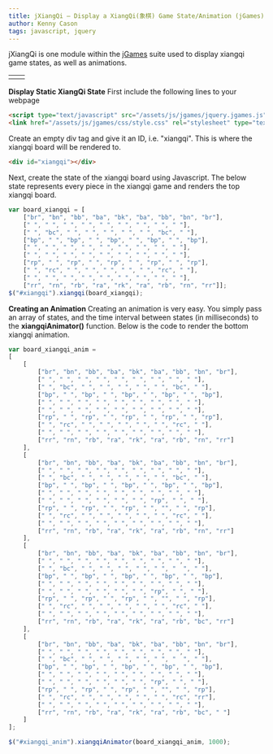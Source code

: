```yaml
---
title: jXiangQi – Display a XiangQi(象棋) Game State/Animation (jGames)
author: Kenny Cason
tags: javascript, jquery
---
```


jXiangQi is one module within the <a href="/posts/2011-08-08-jgames.html">jGames</a> suite used to display xiangqi game states, as well as animations.

<table><tr>
<td><div id="xiangqi"></div></td>
<td><div id="xiangqi_anim"></div></td>
</tr></table>

<strong>Display Static XiangQi State</strong>
First include the following lines to your webpage

```html
<script type="text/javascript" src="/assets/js/jgames/jquery.jgames.js"></script>
<link href="/assets/js/jgames/css/style.css" rel="stylesheet" type="text/css" />
```

Create an empty div tag and give it an ID, i.e. "xiangqi". This is where the xiangqi board will be rendered to.

```html
<div id="xiangqi"></div>
```

Next, create the state of the xiangqi board using Javascript. The below state represents every piece in the xiangqi game and renders the top xiangqi board.

```javascript
var board_xiangqi = [
    ["br", "bn", "bb", "ba", "bk", "ba", "bb", "bn", "br"],
    [" ", " ", " ", " ", " ", " ", " ", " ", " "],
    [" ", "bc", " ", " ", " ", " ", " ", "bc", " "],
    ["bp", " ", "bp", " ", "bp", " ", "bp", " ", "bp"],
    [" ", " ", " ", " ", " ", " ", " ", " ", " "],
    [" ", " ", " ", " ", " ", " ", " ", " ", " "],
    ["rp", " ", "rp", " ", "rp", " ", "rp", " ", "rp"],
    [" ", "rc", " ", " ", " ", " ", " ", "rc", " "],
    [" ", " ", " ", " ", " ", " ", " ", " ", " "],
    ["rr", "rn", "rb", "ra", "rk", "ra", "rb", "rn", "rr"]];
$("#xiangqi").xiangqi(board_xiangqi);
```

<strong>Creating an Animation</strong>
Creating an animation is very easy. You simply pass an array of states, and the time interval between states (in milliseconds) to the <b>xiangqiAnimator()</b> function. Below is the code to render the bottom xiangqi animation.

```javascript
var board_xiangqi_anim =
[
    [
        ["br", "bn", "bb", "ba", "bk", "ba", "bb", "bn", "br"],
        [" ", " ", " ", " ", " ", " ", " ", " ", " "],
        [" ", "bc", " ", " ", " ", " ", " ", "bc", " "],
        ["bp", " ", "bp", " ", "bp", " ", "bp", " ", "bp"],
        [" ", " ", " ", " ", " ", " ", " ", " ", " "],
        [" ", " ", " ", " ", " ", " ", " ", " ", " "],
        ["rp", " ", "rp", " ", "rp", " ", "rp", " ", "rp"],
        [" ", "rc", " ", " ", " ", " ", " ", "rc", " "],
        [" ", " ", " ", " ", " ", " ", " ", " ", " "],
        ["rr", "rn", "rb", "ra", "rk", "ra", "rb", "rn", "rr"]
    ],
    [
        ["br", "bn", "bb", "ba", "bk", "ba", "bb", "bn", "br"],
        [" ", " ", " ", " ", " ", " ", " ", " ", " "],
        [" ", "bc", " ", " ", " ", " ", " ", "bc", " "],
        ["bp", " ", "bp", " ", "bp", " ", "bp", " ", "bp"],
        [" ", " ", " ", " ", " ", " ", " ", " ", " "],
        [" ", " ", " ", " ", " ", " ", "rp", " ", " "],
        ["rp", " ", "rp", " ", "rp", " ", "", " ", "rp"],
        [" ", "rc", " ", " ", " ", " ", " ", "rc", " "],
        [" ", " ", " ", " ", " ", " ", " ", " ", " "],
        ["rr", "rn", "rb", "ra", "rk", "ra", "rb", "rn", "rr"]
    ],
    [
        ["br", "bn", "bb", "ba", "bk", "ba", "bb", "bn", "br"],
        [" ", " ", " ", " ", " ", " ", " ", " ", " "],
        [" ", "bc", " ", " ", " ", " ", " ", "  ", " "],
        ["bp", " ", "bp", " ", "bp", " ", "bp", " ", "bp"],
        [" ", " ", " ", " ", " ", " ", " ", " ", " "],
        [" ", " ", " ", " ", " ", " ", "rp", " ", " "],
        ["rp", " ", "rp", " ", "rp", " ", "", " ", "rp"],
        [" ", "rc", " ", " ", " ", " ", " ", "rc", " "],
        [" ", " ", " ", " ", " ", " ", " ", " ", " "],
        ["rr", "rn", "rb", "ra", "rk", "ra", "rb", "bc", "rr"]
    ],
    [
        ["br", "bn", "bb", "ba", "bk", "ba", "bb", "bn", "br"],
        [" ", " ", " ", " ", " ", " ", " ", " ", " "],
        [" ", "bc", " ", " ", " ", " ", " ", "  ", " "],
        ["bp", " ", "bp", " ", "bp", " ", "bp", " ", "bp"],
        [" ", " ", " ", " ", " ", " ", " ", " ", " "],
        [" ", " ", " ", " ", " ", " ", "rp", " ", " "],
        ["rp", " ", "rp", " ", "rp", " ", "", " ", "rp"],
        [" ", "rc", " ", " ", " ", " ", " ", "rc", "rr"],
        [" ", " ", " ", " ", " ", " ", " ", " ", " "],
        ["rr", "rn", "rb", "ra", "rk", "ra", "rb", "bc", " "]
    ]
];

$("#xiangqi_anim").xiangqiAnimator(board_xiangqi_anim, 1000);
```

<script src="//ajax.googleapis.com/ajax/libs/jquery/1.6.2/jquery.min.js" type="text/javascript"></script>
<script type="text/javascript" src="/assets/js/jgames/jquery.jgames.js"></script>
<script type="text/javascript" src="/assets/js/jgames/jquery.jgames.demo-data.js"></script>
<link href="/assets/js/jgames/css/style.css" rel="stylesheet" type="text/css" />
<script type="text/javascript">
<!--
$(document).ready(function(){$("#xiangqi").xiangqi(board_xiangqi);$("#xiangqi_anim").xiangqiAnimator(board_xiangqi_anim, 1000);});
//--></script>
